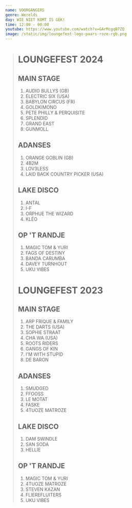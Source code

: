 ```yaml
---
name: VOORGANGERS
genre: Werelds
day: WIE NIET KOMT IS GEK!
time: 12:00 - 00:00
youtube: https://www.youtube.com/watch?v=GArMcgqB7ZQ
image: /static/img/loungefest-logo-paars-roze-rgb.png
---
```

> # L﻿OUNGEFEST 2024
>
> ## M﻿AIN STAGE
>
> 1. A﻿UDIO BULLYS (GB)
> 2. ELECTRIC SIX (USA)
> 3. BABYLON CIRCUS (FR)
> 4. GOLDKIMONO
> 5. PETE PHILLY & PERQUISITE
> 6. SPLENDID
> 7. GRAND EAST
> 8. GUNMOLL
>
> ## A﻿DANSES
>
> 1. ORANGE GOBLIN (GB)
> 2. 4B2M
> 3. LOV3LESS
> 4. LAID BACK COUNTRY PICKER (USA)
>
> ## L﻿AKE DISCO
>
> 1. ANTAL
> 2. I-F
> 3. ORPHUE THE WIZARD
> 4. KLÉO
>
> ## O﻿P 'T RANDJE
>
> 1. MAGIC TOM & YURI
> 2. FAGS OF DESTINY
> 3. BANDA CARUMBA
> 4. DAVEY TURNHOUT
> 5. UKU VIBES
>
> # L﻿OUNGEFEST 2023
>
> ## M﻿AIN STAGE
>
> 1. ARP FRIQUE & FAMILY
> 2. THE DARTS (USA)
> 3. SOPHIE STRAAT
> 4. CHA WA (USA)
> 5. ROOTS RIDERS
> 6. GANGS OF KIN
> 7. I'M WITH STUPID
> 8. DE BARON
>
> ## A﻿DANSES
>
> 1. SMUDGED
> 2. FFOOSS
> 3. LE MOTAT
> 4. FASKE
> 5. 4TUOZE MATROZE
>
> ## L﻿AKE DISCO
>
> 1. DAM SWINDLE 
> 2. SAN SODA
> 3. HELLIE
>
> ## O﻿P 'T RANDJE
>
> 1. MAGIC TOM & YURI
> 2. 4TUOZE MATROZE
> 3. STEVEN KAZAN
> 4. FLIEREFLUITERS
> 5. UKU VIBES
